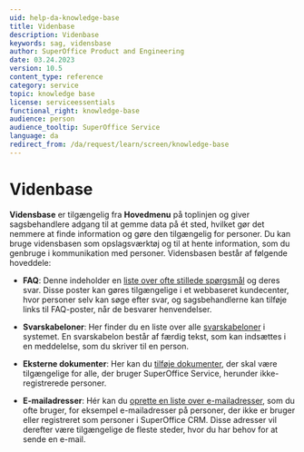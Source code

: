 ```yaml
---
uid: help-da-knowledge-base
title: Videnbase
description: Videnbase
keywords: sag, vidensbase
author: SuperOffice Product and Engineering
date: 03.24.2023
version: 10.5
content_type: reference
category: service
topic: knowledge base
license: serviceessentials
functional_right: knowledge-base
audience: person
audience_tooltip: SuperOffice Service
language: da
redirect_from: /da/request/learn/screen/knowledge-base
---
```


# Videnbase

**Vidensbase** er tilgængelig fra **Hovedmenu** på toplinjen og giver sagsbehandlere adgang til at gemme data på ét sted, hvilket gør det nemmere at finde information og gøre den tilgængelig for personer. Du kan bruge vidensbasen som opslagsværktøj og til at hente information, som du genbruge i kommunikation med personer. Vidensbasen består af følgende hoveddele:

* **FAQ**: Denne indeholder en [liste over ofte stillede spørgsmål][2] og deres svar. Disse poster kan gøres tilgængelige i et webbaseret kundecenter, hvor personer selv kan søge efter svar, og sagsbehandlerne kan tilføje links til FAQ-poster, når de besvarer henvendelser.

* **Svarskabeloner**: Her finder du en liste over alle [svarskabeloner][3] i systemet. En svarskabelon består af færdig tekst, som kan indsættes i en meddelelse, som du skriver til en person.

* **Eksterne dokumenter**: Her kan du [tilføje dokumenter][1], der skal være tilgængelige for alle, der bruger SuperOffice Service, herunder ikke-registrerede personer.

* **E-mailadresser**: Hér kan du [oprette en liste over e-mailadresser][4], som du ofte bruger, for eksempel e-mailadresser på personer, der ikke er bruger eller registreret som personer i SuperOffice CRM. Disse adresser vil derefter være tilgængelige de fleste steder, hvor du har behov for at sende en e-mail.

<!-- Referenced links -->
[1]: external-document.md
[2]: ../../faq/learn/index.md
[3]: reply-templates/index.md
[4]: kb-aliases/index.md

<!-- Referenced images -->
